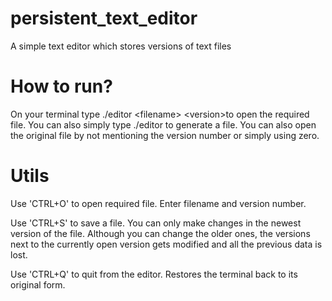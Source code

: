 # persistent_text_editor
A simple text editor which stores versions of text files

# How to run?
On your terminal type ./editor \<filename\> \<version\>to open the required file. You can also simply type ./editor to generate a file.
You can also open the original file by not mentioning the version number or
simply using zero.

# Utils
Use 'CTRL+O' to open required file. Enter filename and version number.

Use 'CTRL+S' to save a file.
You can only make changes in the newest version of the file. Although you can
change the older ones, the versions next to the currently open version gets
modified and all the previous data is lost.

Use 'CTRL+Q' to quit from the editor.
Restores the terminal back to its original form.

